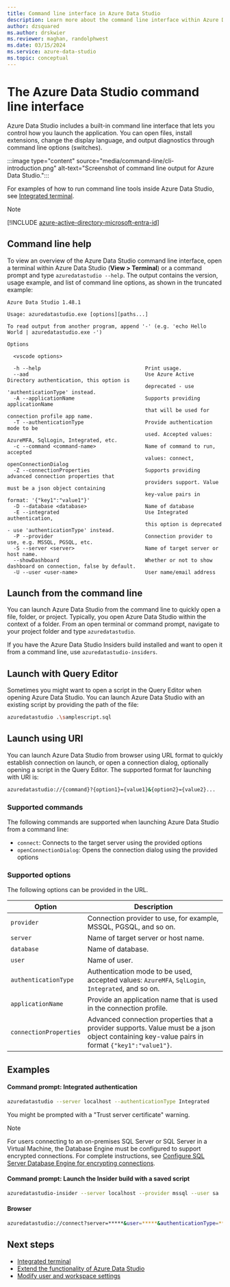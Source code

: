 ```yaml
---
title: Command line interface in Azure Data Studio
description: Learn more about the command line interface within Azure Data Studio and how to use it.
author: dzsquared
ms.author: drskwier
ms.reviewer: maghan, randolphwest
ms.date: 03/15/2024
ms.service: azure-data-studio
ms.topic: conceptual
---
```

# The Azure Data Studio command line interface

Azure Data Studio includes a built-in command line interface that lets you control how you launch the application. You can open files, install extensions, change the display language, and output diagnostics through command line options (switches).

:::image type="content" source="media/command-line/cli-introduction.png" alt-text="Screenshot of command line output for Azure Data Studio.":::

For examples of how to run command line tools inside Azure Data Studio, see [Integrated terminal](integrated-terminal.md).

> [!NOTE]  
> [!INCLUDE [azure-active-directory-microsoft-entra-id](includes/azure-active-directory-microsoft-entra-id.md)]

## Command line help

To view an overview of the Azure Data Studio command line interface, open a terminal within Azure Data Studio (**View > Terminal**) or a command prompt and type `azuredatastudio --help`. The output contains the version, usage example, and list of command line options, as shown in the truncated example:

```output
Azure Data Studio 1.48.1

Usage: azuredatastudio.exe [options][paths...]

To read output from another program, append '-' (e.g. 'echo Hello World | azuredatastudio.exe -')

Options

  <vscode options>

  -h --help                                  Print usage.
  --aad                                      Use Azure Active Directory authentication, this option is
                                             deprecated - use 'authenticationType' instead.
  -A --applicationName                       Supports providing applicationName
                                             that will be used for connection profile app name.
  -T --authenticationType                    Provide authentication mode to be
                                             used. Accepted values: AzureMFA, SqlLogin, Integrated, etc.
  -c --command <command-name>                Name of command to run, accepted
                                             values: connect, openConnectionDialog
  -Z --connectionProperties                  Supports providing advanced connection properties that
                                             providers support. Value must be a json object containing
                                             key-value pairs in format: '{"key1":"value1"}'
  -D --database <database>                   Name of database
  -E --integrated                            Use Integrated authentication,
                                             this option is deprecated - use 'authenticationType' instead.
  -P --provider                              Connection provider to use, e.g. MSSQL, PGSQL, etc.
  -S --server <server>                       Name of target server or host name.
  --showDashboard                            Whether or not to show dashboard on connection, false by default.
  -U --user <user-name>                      User name/email address
```

## Launch from the command line

You can launch Azure Data Studio from the command line to quickly open a file, folder, or project. Typically, you open Azure Data Studio within the context of a folder. From an open terminal or command prompt, navigate to your project folder and type `azuredatastudio`.

If you have the Azure Data Studio Insiders build installed and want to open it from a command line, use `azuredatastudio-insiders`.

## Launch with Query Editor

Sometimes you might want to open a script in the Query Editor when opening Azure Data Studio. You can launch Azure Data Studio with an existing script by providing the path of the file:

```bash
azuredatastudio .\samplescript.sql
```

## Launch using URI

You can launch Azure Data Studio from browser using URL format to quickly establish connection on launch, or open a connection dialog, optionally opening a script in the Query Editor. The supported format for launching with URI is:

```bash
azuredatastudio://{command}?{option1}={value1}&{option2}={value2}...
```

### Supported commands

The following commands are supported when launching Azure Data Studio from a command line:

- `connect`: Connects to the target server using the provided options
- `openConnectionDialog`: Opens the connection dialog using the provided options

### Supported options

The following options can be provided in the URL.

| Option | Description |
| --- | --- |
| `provider` |  Connection provider to use, for example, MSSQL, PGSQL, and so on. |
| `server` |  Name of target server or host name. |
| `database` |  Name of database. |
| `user` |  Name of user. |
| `authenticationType` |  Authentication mode to be used, accepted values: `AzureMFA`, `SqlLogin`, `Integrated`, and so on. |
| `applicationName` |  Provide an application name that is used in the connection profile. |
| `connectionProperties` |  Advanced connection properties that a provider supports. Value must be a json object containing key-value pairs in format `{"key1":"value1"}`. |

## Examples

#### Command prompt: Integrated authentication

```bash
azuredatastudio --server localhost --authenticationType Integrated
```

You might be prompted with a "Trust server certificate" warning.

> [!NOTE]  
> For users connecting to an on-premises SQL Server or SQL Server in a Virtual Machine, the Database Engine must be configured to support encrypted connections. For complete instructions, see [Configure SQL Server Database Engine for encrypting connections](/sql/database-engine/configure-windows/configure-sql-server-encryption).

#### Command prompt: Launch the Insider build with a saved script

```bash
azuredatastudio-insider --server localhost --provider mssql --user sa .\samplescript.sql
```

#### Browser

```bash
azuredatastudio://connect?server=*****&user=*****&authenticationType=*****&connectionProperties={"key1":"value1"}
```

## Next steps

- [Integrated terminal](integrated-terminal.md)
- [Extend the functionality of Azure Data Studio](extensions/add-extensions.md)
- [Modify user and workspace settings](settings.md)
